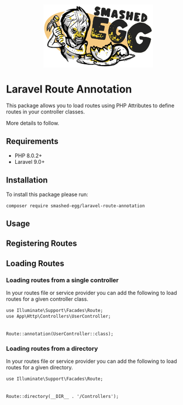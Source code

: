 <p align="center">
  <img src="https://raw.githubusercontent.com/smashed-egg/.github/05d922c99f1a3bddea88339064534566b941eca9/profile/main.jpg" width="300">
</p>

# Laravel Route Annotation

This package allows you to load routes using PHP Attributes to define routes in your controller classes.

More details to follow.

## Requirements

* PHP 8.0.2+
* Laravel 9.0+

## Installation

To install this package please run:

```
composer require smashed-egg/laravel-route-annotation
```
## Usage

## Registering Routes

## Loading Routes

### Loading routes from a single controller

In your routes file or service provider you can add the following to load routes for a given controller class.

```
use Illuminate\Support\Facades\Route;
use App\Http\Controllers\UserController;


Route::annotation(UserController::class);
```

### Loading routes from a directory

In your routes file or service provider you can add the following to load routes for a given directory.

```
use Illuminate\Support\Facades\Route;


Route::directory(__DIR__ . '/Controllers');
```